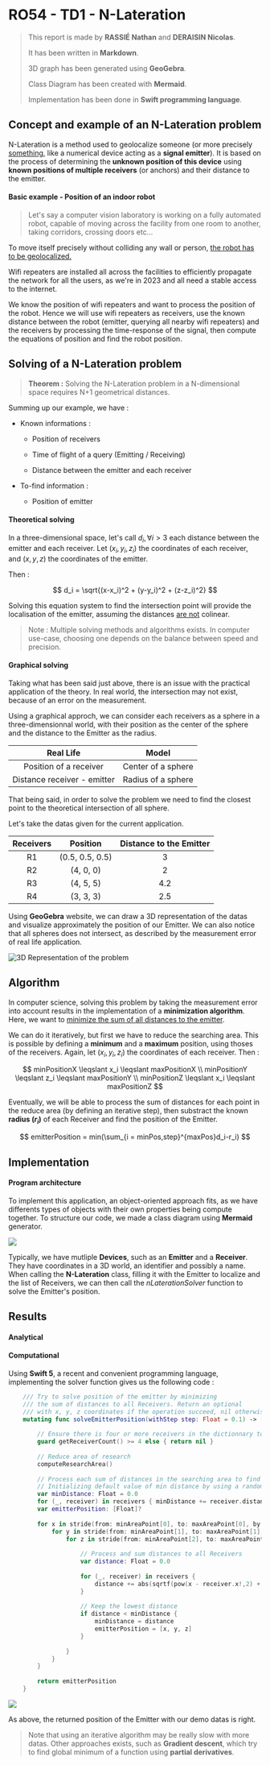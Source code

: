 # RO54 - TD1 - N-Lateration

> This report is made by **RASSIÉ Nathan** and **DERAISIN Nicolas**.
> 
> It has been written in **Markdown**.
> 
> 3D graph has been generated using **GeoGebra**.
> 
> Class Diagram has been created with **Mermaid**.
> 
> Implementation has been done in **Swift programming language**.

## Concept and example of an N-Lateration problem

N-Lateration is a method used to geolocalize someone (or more precisely <u>something</u>, like a numerical device acting as a **signal emitter**). It is based on the process of determining the **unknown position of this device** using **known positions of multiple receivers** (or anchors) and their distance to the emitter.

#### Basic example - Position of an indoor robot

> Let's say a computer vision laboratory is working on a fully automated robot, capable of moving across the facility from one room to another, taking corridors, crossing doors etc...

To move itself precisely without colliding any wall or person, <u>the robot has to be geolocalized.</u>

Wifi repeaters are installed all across the facilities to efficiently propagate the network for all the users, as we're in 2023 and all need a stable access to the internet.

We know the position of wifi repeaters and want to process the position of the robot.
Hence we will use wifi repeaters as receivers, use the known distance between the robot (emitter, querying all nearby wifi repeaters) and the receivers by processing the time-response of the signal, then compute the equations of position and find the robot position. 

## Solving of a N-Lateration problem

> **Theorem :** Solving the N-Lateration problem in a N-dimensional space requires N+1 geometrical distances.

Summing up our example, we have :

- Known informations :
  
  - Position of receivers
  
  - Time of flight of a query (Emitting / Receiving)
  
  - Distance between the emitter and each receiver

- To-find information :
  
  - Position of emitter

#### Theoretical solving

In a three-dimensional space, let's call $d_i, \forall{i} > 3$ each distance between the emitter and each receiver. Let $(x_i,y_i,z_i)$ the coordinates of each receiver, and $(x,y,z)$ the coordinates of the emitter.

Then :

$$
d_i = \sqrt{(x-x_i)^2 + (y-y_i)^2 + (z-z_i)^2}
$$

Solving this equation system to find the intersection point will provide the localisation of the emitter, assuming the distances <u>are not</u> colinear. 

> Note : Multiple solving methods and algorithms exists. In computer use-case, choosing one depends on the balance between speed and precision.

#### Graphical solving

Taking what has been said just above, there is an issue with the practical application of the theory. In real world, the intersection may not exist, because of an error on the measurement. 

Using a graphical approch, we can consider each receivers as a sphere in a three-dimensionnal world, with their position as the center of the sphere and the distance to the Emitter as the radius.

| Real Life                   | Model              |
|:---------------------------:|:------------------:|
| Position of a receiver      | Center of a sphere |
| Distance receiver - emitter | Radius of a sphere |

That being said, in order to solve the problem we need to find the closest point to the theoretical intersection of all sphere.

Let's take the datas given for the current application.

| Receivers | Position        | Distance to  the Emitter |
|:---------:|:---------------:|:------------------------:|
| R1        | (0.5, 0.5, 0.5) | 3                        |
| R2        | (4, 0, 0)       | 2                        |
| R3        | (4, 5, 5)       | 4.2                      |
| R4        | (3, 3, 3)       | 2.5                      |

Using **GeoGebra** website, we can draw a 3D representation of the datas and visualize approximately the position of our Emitter. We can also notice that all spheres does not intersect, as described by the measurement error of real life application.

![3D Representation of the problem](img/Geogebra%203D%20Graph.png)

## Algorithm

In computer science, solving this problem by taking the measurement error into account results in the implementation of a **minimization algorithm**. Here, we want to <u>minimize the sum of all distances to the emitter</u>.

We can do it iteratively, but first we have to reduce the searching area. This is possible by defining a **minimum** and a **maximum** position, using thoses of the receivers. Again, let $(x_i,y_i,z_i)$ the coordinates of each receiver. Then :

$$
minPositionX \leqslant x_i \leqslant maxPositionX \\
minPositionY \leqslant z_i \leqslant maxPositionY \\
minPositionZ \leqslant x_i \leqslant maxPositionZ
$$

Eventually, we will be able to process the sum of distances for each point in the reduce area (by defining an iterative step), then substract the known **radius ($r_i$)** of each Receiver and find the position of the Emitter.

$$
emitterPosition = min(\sum_{i = minPos,step}^{maxPos}d_i-r_i)
$$

## Implementation

#### Program architecture

To implement this application, an object-oriented approach fits, as we have differents types of objects with their own properties being compute together. To structure our code, we made a class diagram using **Mermaid** generator.

![](img/ClassDiagram.svg)

Typically, we have mutliple **Devices**, such as an **Emitter** and a **Receiver**. They have coordinates in a 3D world, an identifier and possibly a name. When calling the **N-Lateration** class, filling it with the Emitter to localize and the list of Receivers, we can then call the *nLaterationSolver* function to solve the Emitter's position.

## Results

#### Analytical

#### Computational

Using **Swift 5**, a recent and convenient programming language, implementing the solver function gives us the following code :

```swift
	/// Try to solve position of the emitter by minimizing
	/// the sum of distances to all Receivers. Return an optional
	/// with x, y, z coordinates if the operation succeed, nil otherwise.
	mutating func solveEmitterPosition(withStep step: Float = 0.1) -> [Float]? {
		
		// Ensure there is four or more receivers in the dictionnary to be able to solve the emitter position
		guard getReceiverCount() >= 4 else { return nil }
		
		// Reduce area of research
		computeResearchArea()
		
		// Process each sum of distances in the searching area to find the lowest one
		// Initializing default value of min distance by using a random receiver's distance
		var minDistance: Float = 0.0
		for (_, receiver) in receivers { minDistance += receiver.distance } // Initialize defaut minimum distance value
		var emitterPosition: [Float]?
		
		for x in stride(from: minAreaPoint[0], to: maxAreaPoint[0], by: step) {
			for y in stride(from: minAreaPoint[1], to: maxAreaPoint[1], by: step) {
				for z in stride(from: minAreaPoint[2], to: maxAreaPoint[2], by: step) {
					
					// Process and sum distances to all Receivers
					var distance: Float = 0.0
					
					for (_, receiver) in receivers {
						distance += abs(sqrtf(pow(x - receiver.x!,2) + pow(y - receiver.y!,2) + pow(z - receiver.z!,2)) - receiver.distance)
					}
					
					// Keep the lowest distance
					if distance < minDistance {
						minDistance = distance
						emitterPosition = [x, y, z]
					}
					
				}
			}
		}
		
		return emitterPosition
	}
```

![](img/Computational%20Result.png)

As above, the returned position of the Emitter with our demo datas is right.

> Note that using an iterative algorithm may be really slow with more datas. Other approaches exists, such as **Gradient descent**, which try to find global minimum of a function using **partial derivatives**.
